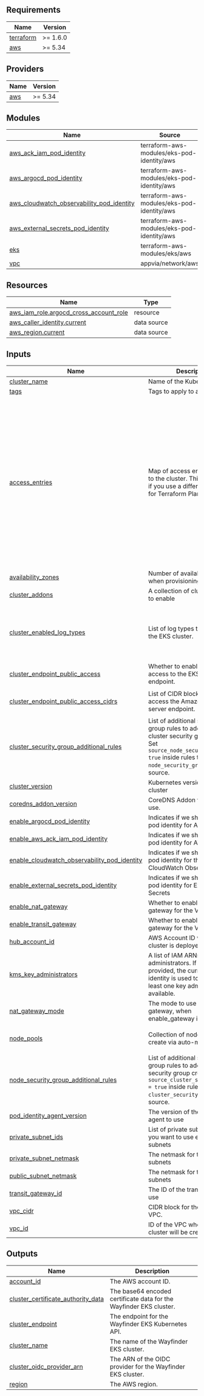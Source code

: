 <!-- BEGIN_TF_DOCS -->
## Requirements

| Name | Version |
|------|---------|
| <a name="requirement_terraform"></a> [terraform](#requirement\_terraform) | >= 1.6.0 |
| <a name="requirement_aws"></a> [aws](#requirement\_aws) | >= 5.34 |

## Providers

| Name | Version |
|------|---------|
| <a name="provider_aws"></a> [aws](#provider\_aws) | >= 5.34 |

## Modules

| Name | Source | Version |
|------|--------|---------|
| <a name="module_aws_ack_iam_pod_identity"></a> [aws\_ack\_iam\_pod\_identity](#module\_aws\_ack\_iam\_pod\_identity) | terraform-aws-modules/eks-pod-identity/aws | ~> 1.4.0 |
| <a name="module_aws_argocd_pod_identity"></a> [aws\_argocd\_pod\_identity](#module\_aws\_argocd\_pod\_identity) | terraform-aws-modules/eks-pod-identity/aws | ~> 1.4.0 |
| <a name="module_aws_cloudwatch_observability_pod_identity"></a> [aws\_cloudwatch\_observability\_pod\_identity](#module\_aws\_cloudwatch\_observability\_pod\_identity) | terraform-aws-modules/eks-pod-identity/aws | ~> 1.4.0 |
| <a name="module_aws_external_secrets_pod_identity"></a> [aws\_external\_secrets\_pod\_identity](#module\_aws\_external\_secrets\_pod\_identity) | terraform-aws-modules/eks-pod-identity/aws | ~> 1.4.0 |
| <a name="module_eks"></a> [eks](#module\_eks) | terraform-aws-modules/eks/aws | 20.33.1 |
| <a name="module_vpc"></a> [vpc](#module\_vpc) | appvia/network/aws | 0.3.5 |

## Resources

| Name | Type |
|------|------|
| [aws_iam_role.argocd_cross_account_role](https://registry.terraform.io/providers/hashicorp/aws/latest/docs/resources/iam_role) | resource |
| [aws_caller_identity.current](https://registry.terraform.io/providers/hashicorp/aws/latest/docs/data-sources/caller_identity) | data source |
| [aws_region.current](https://registry.terraform.io/providers/hashicorp/aws/latest/docs/data-sources/region) | data source |

## Inputs

| Name | Description | Type | Default | Required |
|------|-------------|------|---------|:--------:|
| <a name="input_cluster_name"></a> [cluster\_name](#input\_cluster\_name) | Name of the Kubenetes cluster | `string` | n/a | yes |
| <a name="input_tags"></a> [tags](#input\_tags) | Tags to apply to all resources | `map(string)` | n/a | yes |
| <a name="input_access_entries"></a> [access\_entries](#input\_access\_entries) | Map of access entries to add to the cluster. This is required if you use a different IAM Role for Terraform Plan actions. | <pre>map(object({<br/>    ## The list of kubernetes groups to associate the principal with<br/>    kubernetes_groups = optional(list(string))<br/>    ## The list of kubernetes users to associate the principal with<br/>    principal_arn = string<br/>    ## The list of kubernetes users to associate the principal with<br/>    policy_associations = optional(map(object({<br/>      ## The policy arn to associate with the principal<br/>      policy_arn = string<br/>      ## The access scope for the policy i.e. cluster or namespace<br/>      access_scope = object({<br/>        ## The namespaces to apply the policy to<br/>        namespaces = optional(list(string))<br/>        ## The type of access scope i.e. cluster or namespace<br/>        type = string<br/>      })<br/>    })))<br/>  }))</pre> | `null` | no |
| <a name="input_availability_zones"></a> [availability\_zones](#input\_availability\_zones) | Number of availability zones when provisioning a network | `number` | `3` | no |
| <a name="input_cluster_addons"></a> [cluster\_addons](#input\_cluster\_addons) | A collection of cluster addons to enable | `map(any)` | `null` | no |
| <a name="input_cluster_enabled_log_types"></a> [cluster\_enabled\_log\_types](#input\_cluster\_enabled\_log\_types) | List of log types to enable for the EKS cluster. | `list(string)` | <pre>[<br/>  "api",<br/>  "audit",<br/>  "authenticator",<br/>  "controllerManager",<br/>  "scheduler"<br/>]</pre> | no |
| <a name="input_cluster_endpoint_public_access"></a> [cluster\_endpoint\_public\_access](#input\_cluster\_endpoint\_public\_access) | Whether to enable public access to the EKS API server endpoint. | `bool` | `true` | no |
| <a name="input_cluster_endpoint_public_access_cidrs"></a> [cluster\_endpoint\_public\_access\_cidrs](#input\_cluster\_endpoint\_public\_access\_cidrs) | List of CIDR blocks which can access the Amazon EKS API server endpoint. | `list(string)` | <pre>[<br/>  "0.0.0.0/0"<br/>]</pre> | no |
| <a name="input_cluster_security_group_additional_rules"></a> [cluster\_security\_group\_additional\_rules](#input\_cluster\_security\_group\_additional\_rules) | List of additional security group rules to add to the cluster security group created. Set `source_node_security_group = true` inside rules to set the `node_security_group` as source. | `any` | `{}` | no |
| <a name="input_cluster_version"></a> [cluster\_version](#input\_cluster\_version) | Kubernetes version for the EKS cluster | `string` | `"1.32"` | no |
| <a name="input_coredns_addon_version"></a> [coredns\_addon\_version](#input\_coredns\_addon\_version) | CoreDNS Addon version to use. | `string` | `"v1.11.4-eksbuild.2"` | no |
| <a name="input_enable_argocd_pod_identity"></a> [enable\_argocd\_pod\_identity](#input\_enable\_argocd\_pod\_identity) | Indicates if we should enable pod identity for ArgoCD | `bool` | `false` | no |
| <a name="input_enable_aws_ack_iam_pod_identity"></a> [enable\_aws\_ack\_iam\_pod\_identity](#input\_enable\_aws\_ack\_iam\_pod\_identity) | Indicates if we should enable pod identity for AWS ACK IAM | `bool` | `true` | no |
| <a name="input_enable_cloudwatch_observability_pod_identity"></a> [enable\_cloudwatch\_observability\_pod\_identity](#input\_enable\_cloudwatch\_observability\_pod\_identity) | Indicates if we should enable pod identity for the CloudWatch Observability | `bool` | `false` | no |
| <a name="input_enable_external_secrets_pod_identity"></a> [enable\_external\_secrets\_pod\_identity](#input\_enable\_external\_secrets\_pod\_identity) | Indicates if we should enable pod identity for External Secrets | `bool` | `true` | no |
| <a name="input_enable_nat_gateway"></a> [enable\_nat\_gateway](#input\_enable\_nat\_gateway) | Whether to enable a nat gateway for the VPC | `bool` | `false` | no |
| <a name="input_enable_transit_gateway"></a> [enable\_transit\_gateway](#input\_enable\_transit\_gateway) | Whether to enable a transit gateway for the VPC | `bool` | `false` | no |
| <a name="input_hub_account_id"></a> [hub\_account\_id](#input\_hub\_account\_id) | AWS Account ID where Hub cluster is deployed (optional) | `string` | `null` | no |
| <a name="input_kms_key_administrators"></a> [kms\_key\_administrators](#input\_kms\_key\_administrators) | A list of IAM ARNs for EKS key administrators. If no value is provided, the current caller identity is used to ensure at least one key admin is available. | `list(string)` | `[]` | no |
| <a name="input_nat_gateway_mode"></a> [nat\_gateway\_mode](#input\_nat\_gateway\_mode) | The mode to use for the NAT gateway, when enable\_gateway is true | `string` | `"single_az"` | no |
| <a name="input_node_pools"></a> [node\_pools](#input\_node\_pools) | Collection of nodepools to create via auto-mote karpenter | `list(string)` | <pre>[<br/>  "system"<br/>]</pre> | no |
| <a name="input_node_security_group_additional_rules"></a> [node\_security\_group\_additional\_rules](#input\_node\_security\_group\_additional\_rules) | List of additional security group rules to add to the node security group created. Set `source_cluster_security_group = true` inside rules to set the `cluster_security_group` as source. | `any` | `{}` | no |
| <a name="input_pod_identity_agent_version"></a> [pod\_identity\_agent\_version](#input\_pod\_identity\_agent\_version) | The version of the pod identity agent to use | `string` | `"v1.3.5-eksbuild.2"` | no |
| <a name="input_private_subnet_ids"></a> [private\_subnet\_ids](#input\_private\_subnet\_ids) | List of private subnet IDs, if you want to use existing subnets | `list(string)` | `null` | no |
| <a name="input_private_subnet_netmask"></a> [private\_subnet\_netmask](#input\_private\_subnet\_netmask) | The netmask for the private subnets | `number` | `24` | no |
| <a name="input_public_subnet_netmask"></a> [public\_subnet\_netmask](#input\_public\_subnet\_netmask) | The netmask for the public subnets | `number` | `24` | no |
| <a name="input_transit_gateway_id"></a> [transit\_gateway\_id](#input\_transit\_gateway\_id) | The ID of the transit gateway to use | `string` | `null` | no |
| <a name="input_vpc_cidr"></a> [vpc\_cidr](#input\_vpc\_cidr) | CIDR block for the Wayfinder VPC. | `string` | `"10.0.0.0/21"` | no |
| <a name="input_vpc_id"></a> [vpc\_id](#input\_vpc\_id) | ID of the VPC where the EKS cluster will be created | `string` | `null` | no |

## Outputs

| Name | Description |
|------|-------------|
| <a name="output_account_id"></a> [account\_id](#output\_account\_id) | The AWS account ID. |
| <a name="output_cluster_certificate_authority_data"></a> [cluster\_certificate\_authority\_data](#output\_cluster\_certificate\_authority\_data) | The base64 encoded certificate data for the Wayfinder EKS cluster. |
| <a name="output_cluster_endpoint"></a> [cluster\_endpoint](#output\_cluster\_endpoint) | The endpoint for the Wayfinder EKS Kubernetes API. |
| <a name="output_cluster_name"></a> [cluster\_name](#output\_cluster\_name) | The name of the Wayfinder EKS cluster. |
| <a name="output_cluster_oidc_provider_arn"></a> [cluster\_oidc\_provider\_arn](#output\_cluster\_oidc\_provider\_arn) | The ARN of the OIDC provider for the Wayfinder EKS cluster. |
| <a name="output_region"></a> [region](#output\_region) | The AWS region. |
<!-- END_TF_DOCS -->